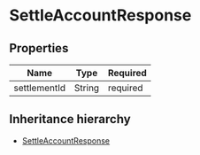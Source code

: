

# SettleAccountResponse

## Properties

Name | Type | Required
-------- | -------- | --------
settlementId | String | required




## Inheritance hierarchy


* [SettleAccountResponse](SettleAccountResponse.md)
